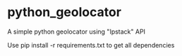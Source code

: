 # python_geolocator
A simple python geolocator using "Ipstack" API

Use pip install -r requirements.txt to get all dependencies
